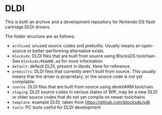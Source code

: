 # DLDI

This is both an archive and a development repository for Nintendo DS flash cartridge DLDI drivers.

The folder structure are as follows:

- `archived`: unused source codes and prebuilts. Usually means an open-source or better-performing alternative exists
- `blocksds`: DLDI files that are built from source using BlocksDS toolchain. See `blocksds/README.md` for more information
- `default`: default DLDI, present in libnds. Here for reference.
- `prebuilts`: DLDI files that currently aren't built from source. This usually means that the driver is proprietary, or the source code is not yet compilable.
- `source`: DLDI files that are built from source using devkitARM toolchain.
- `staging`: DLDI source codes in various states of WIP, may be a new DLDI or older source codes that do not yet compile on newer toolchains
- `template`: example DLDI, taken from https://github.com/blocksds/sdk
- `tools`: PC tools useful for DLDI development

